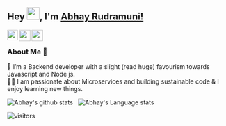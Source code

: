 ## Hey <img src="https://github.com/TheDudeThatCode/TheDudeThatCode/blob/master/Assets/Hi.gif" width="29px">, I'm [Abhay Rudramuni!](https://www.linkedin.com/in/abhayrm20/) 

<a href="https://www.linkedin.com/in/abhayrm20/">
  <img align="left" width="24px" src="https://cdn.jsdelivr.net/npm/simple-icons@v3/icons/linkedin.svg"  />
</a>
<a href="https://twitter.com/abhayrm20">
  <img align="left" width="26px" src="https://cdn.jsdelivr.net/npm/simple-icons@v3/icons/twitter.svg" />
</a>
<a href="mailto:connect@abhayrm.com">
  <img align="left" width="26px" src="https://cdn.jsdelivr.net/npm/simple-icons@v3/icons/gmail.svg" />
</a>


<br />

### About Me 🚀
🌱 I’m a Backend developer with a slight (read huge) favourism towards Javascript and Node js. </br>
👨‍💻  I am passionate about Microservices and building sustainable code & I enjoy learning new things. </br>

![Abhay's github stats](https://github-readme-stats.vercel.app/api?username=abhayrm20&show_icons=true&hide_border=true)&nbsp;&nbsp;
![Abhay's Language stats](https://github-readme-stats-eight-theta.vercel.app/api/top-langs/?username=abhayrm20&layout=compact&langs_count=8&hide_border=true)
<br />

![visitors](https://visitor-badge.laobi.icu/badge?page_id=abhayrm20.abhayrm20)
